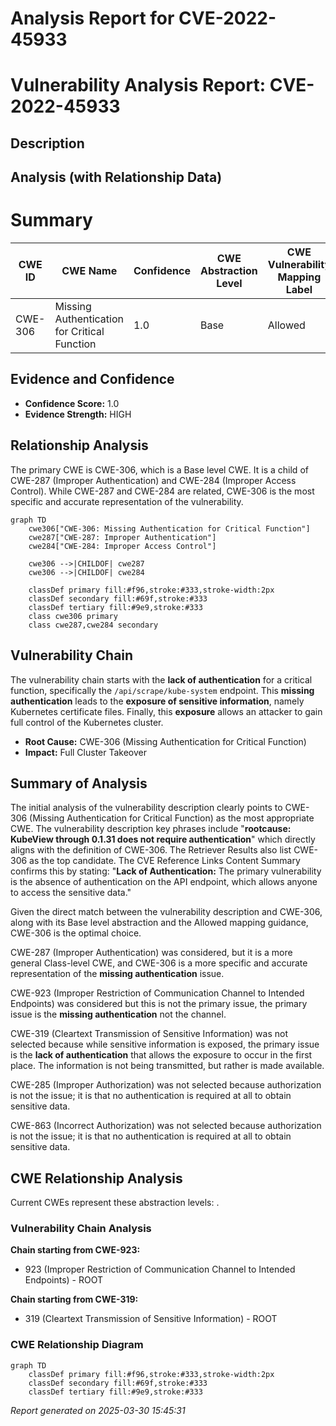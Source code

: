 # Analysis Report for CVE-2022-45933

# Vulnerability Analysis Report: CVE-2022-45933

## Description



## Analysis (with Relationship Data)

# Summary
| CWE ID | CWE Name | Confidence | CWE Abstraction Level | CWE Vulnerability Mapping Label | CWE-Vulnerability Mapping Notes |
|---|---|---|---|---|---|
| CWE-306 | Missing Authentication for Critical Function | 1.0 | Base | Allowed | Primary CWE |

## Evidence and Confidence

*   **Confidence Score:** 1.0
*   **Evidence Strength:** HIGH

## Relationship Analysis
The primary CWE is CWE-306, which is a Base level CWE. It is a child of CWE-287 (Improper Authentication) and CWE-284 (Improper Access Control). While CWE-287 and CWE-284 are related, CWE-306 is the most specific and accurate representation of the vulnerability.
```mermaid
graph TD
    cwe306["CWE-306: Missing Authentication for Critical Function"]
    cwe287["CWE-287: Improper Authentication"]
    cwe284["CWE-284: Improper Access Control"]
    
    cwe306 -->|CHILDOF| cwe287
    cwe306 -->|CHILDOF| cwe284
    
    classDef primary fill:#f96,stroke:#333,stroke-width:2px
    classDef secondary fill:#69f,stroke:#333
    classDef tertiary fill:#9e9,stroke:#333
    class cwe306 primary
    class cwe287,cwe284 secondary
```

## Vulnerability Chain
The vulnerability chain starts with the **lack of authentication** for a critical function, specifically the `/api/scrape/kube-system` endpoint. This **missing authentication** leads to the **exposure of sensitive information**, namely Kubernetes certificate files. Finally, this **exposure** allows an attacker to gain full control of the Kubernetes cluster.
  - **Root Cause:** CWE-306 (Missing Authentication for Critical Function)
  - **Impact:** Full Cluster Takeover

## Summary of Analysis
The initial analysis of the vulnerability description clearly points to CWE-306 (Missing Authentication for Critical Function) as the most appropriate CWE. The vulnerability description key phrases include "**rootcause:** **KubeView through 0.1.31 does not require authentication**" which directly aligns with the definition of CWE-306. The Retriever Results also list CWE-306 as the top candidate. The CVE Reference Links Content Summary confirms this by stating: "**Lack of Authentication:** The primary vulnerability is the absence of authentication on the API endpoint, which allows anyone to access the sensitive data."

Given the direct match between the vulnerability description and CWE-306, along with its Base level abstraction and the Allowed mapping guidance, CWE-306 is the optimal choice.

CWE-287 (Improper Authentication) was considered, but it is a more general Class-level CWE, and CWE-306 is a more specific and accurate representation of the **missing authentication** issue.

CWE-923 (Improper Restriction of Communication Channel to Intended Endpoints) was considered but this is not the primary issue, the primary issue is the **missing authentication** not the channel.

CWE-319 (Cleartext Transmission of Sensitive Information) was not selected because while sensitive information is exposed, the primary issue is the **lack of authentication** that allows the exposure to occur in the first place. The information is not being transmitted, but rather is made available.

CWE-285 (Improper Authorization) was not selected because authorization is not the issue; it is that no authentication is required at all to obtain sensitive data.

CWE-863 (Incorrect Authorization) was not selected because authorization is not the issue; it is that no authentication is required at all to obtain sensitive data.


## CWE Relationship Analysis

Current CWEs represent these abstraction levels: .


### Vulnerability Chain Analysis

**Chain starting from CWE-923:**
- 923 (Improper Restriction of Communication Channel to Intended Endpoints) - ROOT


**Chain starting from CWE-319:**
- 319 (Cleartext Transmission of Sensitive Information) - ROOT



### CWE Relationship Diagram

```mermaid
graph TD
    classDef primary fill:#f96,stroke:#333,stroke-width:2px
    classDef secondary fill:#69f,stroke:#333
    classDef tertiary fill:#9e9,stroke:#333
```



*Report generated on 2025-03-30 15:45:31*
